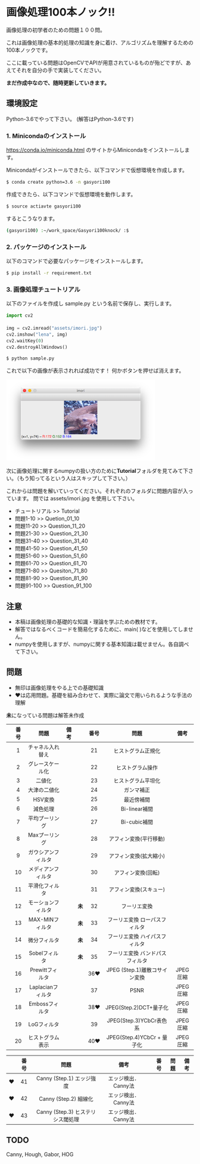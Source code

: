 # 画像処理100本ノック!!

画像処理の初学者のための問題１００問。

これは画像処理の基本的処理の知識を身に着け、アルゴリズムを理解するための100本ノックです。

ここに載っている問題はOpenCVでAPIが用意されているものが殆どですが、あえてそれを自分の手で実装してください。

**まだ作成中なので、随時更新していきます。**

## 環境設定

Python-3.6でやって下さい。
(解答はPython-3.6です)

### 1. Minicondaのインストール

https://conda.io/miniconda.html
のサイトからMinicondaをインストールします。

Minicondaがインストールできたら、以下コマンドで仮想環境を作成します。

```bash
$ conda create python=3.6 -n gasyori100
```

作成できたら、以下コマンドで仮想環境を動作します。

```bash
$ source actiavte gasyori100
```

するとこうなります。

```bash
(gasyori100) :~/work_space/Gasyori100knock/ :$ 
```

### 2. パッケージのインストール

以下のコマンドで必要なパッケージをインストールします。


```bash
$ pip install -r requirement.txt
```

### 3. 画像処理チュートリアル

以下のファイルを作成し sample.py という名前で保存し、実行します。

```python
import cv2

img = cv2.imread("assets/imori.jpg")
cv2.imshow("lena", img)
cv2.waitKey(0)
cv2.destroyAllWindows()
```

```bash
$ python sample.py
```

これで以下の画像が表示されれば成功です！
何かボタンを押せば消えます。


![](assets/sample.png)

次に画像処理に関するnumpyの扱い方のために**Tutorial**フォルダを見てみて下さい。（もう知ってるという人はスキップして下さい。）

これからは問題を解いていってください。それぞれのフォルダに問題内容が入っています。
問では assets/imori.jpg を使用して下さい。

- チュートリアル >> Tutorial
- 問題1-10  >> Quetion_01_10
- 問題11-20 >> Question_11_20
- 問題21-30 >> Question_21_30
- 問題31-40 >> Question_31_40
- 問題41-50 >> Question_41_50
- 問題51-60 >> Question_51_60
- 問題61-70 >> Question_61_70
- 問題71-80 >> Quesiton_71_80
- 問題81-90 >> Question_81_90
- 問題91-100 >> Question_91_100


## 注意

- 本稿は画像処理の基礎的な知識・理論を学ぶための教材です。
- 解答ではなるべくコードを簡易化するために、main( )などを使用してしません。
- numpyを使用しますが、numpyに関する基本知識は載せません。各自調べて下さい。


## 問題

- 無印は画像処理をやる上での基礎知識
- &hearts;は応用問題。基礎を組み合わせて、実際に論文で用いられるような手法の理解

**未**になっている問題は解答未作成

||番号|問題|備考||番号|問題|備考|
|:---:|:---:|:---:|:---:|:---:|:---:|:---:|:---:|
||1|チャネル入れ替え|  ||21|ヒストグラム正規化 |
||2|グレースケール化 | ||22|ヒストグラム操作 |
||3|二値化 | || 23|ヒストグラム平坦化 |
||4|大津の二値化 | || 24|ガンマ補正|
||5|HSV変換 | ||25|最近傍補間|
||6|減色処理 | ||26|Bi-linear補間|
||7|平均プーリング | ||27|Bi-cubic補間|
||8|Maxプーリング | ||28|アフィン変換(平行移動)|
||9|ガウシアンフィルタ | ||29|アフィン変換(拡大縮小)|
||10|メディアンフィルタ | ||30|アフィン変換(回転)|
||11|平滑化フィルタ | ||31|アフィン変換(スキュー)|
||12|モーションフィルタ | |**未**|32|フーリエ変換 ||
||13|MAX-MINフィルタ | |**未**|33|フーリエ変換 ローパスフィルタ|
||14|微分フィルタ | |**未**|34|フーリエ変換 ハイパスフィルタ|
||15|Sobelフィルタ | |**未**|35|フーリエ変換 バンドパスフィルタ|
||16|Prewittフィルタ | || 36&hearts;| JPEG (Step.1)離散コサイン変換 |JPEG圧縮|
||17|Laplacianフィルタ | ||37| PSNR|JPEG圧縮 |
||18|Embossフィルタ | ||38&hearts;| JPEG(Step.2)DCT+量子化|JPEG圧縮|
||19|LoGフィルタ | ||39|JPEG(Step.3)YCbCr表色系|JPEG圧縮|
||20|ヒストグラム表示 ||| 40&hearts;|JPEG(Step.4)YCbCr + 量子化 |JPEG圧縮|

||番号|問題|備考||番号|問題|備考|
|:---:|:---:|:---:|:---:|:---:|:---:|:---:|:---:|
|&hearts;| 41 | Canny (Step.1) エッジ強度 | エッジ検出．Canny法
|&hearts;| 42 | Canny (Step.2) 細線化 | エッジ検出．Canny法
|&hearts;| 43 | Canny (Step.3) ヒステリシス閾処理 | エッジ検出．Canny法

## TODO

Canny, Hough, Gabor, HOG
